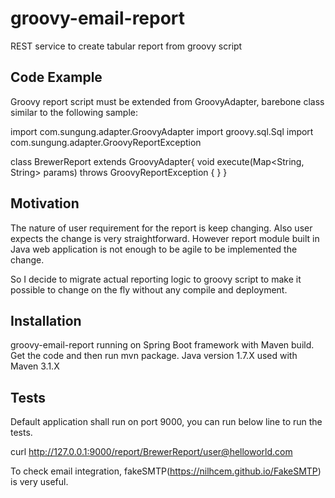 # groovy-email-report

REST service to create tabular report from groovy script

## Code Example

Groovy report script must be extended from GroovyAdapter, barebone class similar to the following sample:

import com.sungung.adapter.GroovyAdapter
import groovy.sql.Sql
import com.sungung.adapter.GroovyReportException

class BrewerReport extends GroovyAdapter{
    void execute(Map<String, String> params) throws GroovyReportException {
    }
}

## Motivation

The nature of user requirement for the report is keep changing. Also user expects the change is very straightforward.
However report module built in Java web application is not enough to be agile to be implemented the change.

So I decide to migrate actual reporting logic to groovy script to make it possible to change on the fly without any compile
and deployment.

## Installation

groovy-email-report running on Spring Boot framework with Maven build.
Get the code and then run mvn package. Java version 1.7.X used with Maven 3.1.X

## Tests

Default application shall run on port 9000, you can run below line to run the tests.

curl http://127.0.0.1:9000/report/BrewerReport/user@helloworld.com

To check email integration, fakeSMTP(https://nilhcem.github.io/FakeSMTP) is very useful.
